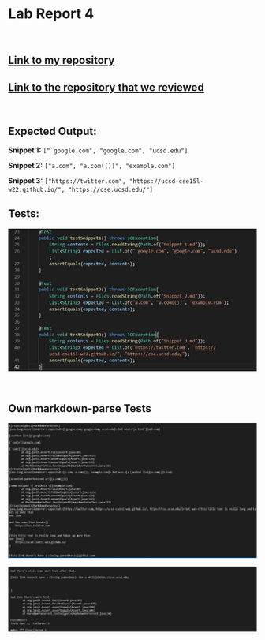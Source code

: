 # Lab Report 4
<br/>

## [Link to my repository](https://github.com/Jivan132/markdown-parse)
## [Link to the repository that we reviewed](https://github.com/Stocktocon/markdown-parse)

<br/>

## Expected Output:
**Snippet 1:** ``` ["`google.com", "google.com", "ucsd.edu"] ```

**Snippet 2:** ```["a.com", "a.com(())", "example.com"]```

**Snippet 3:** ```["https://twitter.com", "https://ucsd-cse15l-w22.github.io/", "https://cse.ucsd.edu/"]```


## Tests:
![Tests](https://github.com/Jivan132/cse15l-lab-reports/blob/main/Lab-Report-4/Photos/Snippet%20Tests.jpg?raw=true)

<br/>

## Own markdown-parse Tests
![Own results 1](https://github.com/Jivan132/cse15l-lab-reports/blob/main/Lab-Report-4/Photos/Own%20Tests%20Fail%201.jpg?raw=true)

![Own results 2](https://github.com/Jivan132/cse15l-lab-reports/blob/main/Lab-Report-4/Photos/Own%20Tests%20Fail%202.jpg?raw=true)